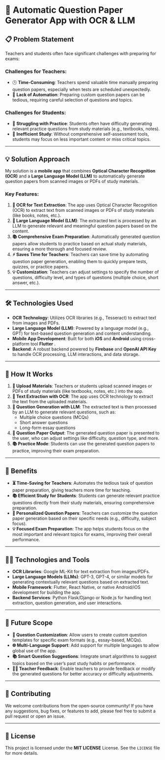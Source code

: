 # 📱 Automatic Question Paper Generator App with OCR & LLM

## 📋 Problem Statement
Teachers and students often face significant challenges with preparing for exams:

### Challenges for Teachers:
- 🕒 **Time-Consuming**: Teachers spend valuable time manually preparing question papers, especially when tests are scheduled unexpectedly.
- 📑 **Lack of Automation**: Preparing custom question papers can be tedious, requiring careful selection of questions and topics.

### Challenges for Students:
- 🤔 **Struggling with Practice**: Students often have difficulty generating relevant practice questions from study materials (e.g., textbooks, notes).
- 🧠 **Inefficient Study**: Without comprehensive self-assessment tools, students may focus on less important content or miss critical topics.

---

## 💡 Solution Approach
My solution is a **mobile app** that combines **Optical Character Recognition (OCR)** and a **Large Language Model (LLM)** to automatically generate question papers from scanned images or PDFs of study materials. 

### Key Features:
1. **📸 OCR for Text Extraction**: The app uses Optical Character Recognition (OCR) to extract text from scanned images or PDFs of study materials (like books, notes, etc.).
2. **🤖 Large Language Model (LLM)**: The extracted text is processed by an LLM to generate relevant and meaningful question papers based on the content.
3. **📚 Comprehensive Exam Preparation**: Automatically generated question papers allow students to practice based on actual study materials, ensuring a more thorough and focused review.
4. **⚡ Saves Time for Teachers**: Teachers can save time by automating question paper generation, enabling them to quickly prepare tests, quizzes, or practice papers.
5. **💡 Customization**: Teachers can adjust settings to specify the number of questions, difficulty level, and types of questions (multiple choice, short answer, etc.).

---

## 🛠️ Technologies Used
- **OCR Technology**: Utilizes OCR libraries (e.g., Tesseract) to extract text from images and PDFs.
- **Large Language Model (LLM)**: Powered by a language model (e.g., GPT) for text-based question generation and content understanding.
- **Mobile App Development**: Built for both **iOS** and **Android** using cross-platform tool **Flutter** .
- **Backend**: A robust backend powered by **Firebase** and **OpenAI API Key** to handle OCR processing, LLM interactions, and data storage.

---

## 🔄 How It Works
1. **📸 Upload Materials**: Teachers or students upload scanned images or PDFs of study materials (like textbooks, notes, etc.) into the app.
2. **🧠 Text Extraction with OCR**: The app uses OCR technology to extract the text from the uploaded materials.
3. **💬 Question Generation with LLM**: The extracted text is then processed by an LLM to generate relevant questions, such as:
   - Multiple choice questions (MCQs)
   - Short answer questions
   - Long-form essay questions
4. **📑 Question Paper Output**: The generated question paper is presented to the user, who can adjust settings like difficulty, question type, and more.
5. **📚 Practice Mode**: Students can use the generated question papers to practice, improving their exam preparation.

---

## 🌟 Benefits
- **⏳ Time-Saving for Teachers**: Automates the tedious task of question paper preparation, giving teachers more time for teaching.
- **📚 Efficient Study for Students**: Students can generate relevant practice questions directly from their study materials, ensuring comprehensive preparation.
- **🎯 Personalized Question Papers**: Teachers can customize the question paper generation based on their specific needs (e.g., difficulty, subject focus).
- **💡 Focused Exam Preparation**: The app helps students focus on the most important and relevant topics for exams, improving their overall performance.

---

## 🧑‍💻 Technologies and Tools
- **OCR Libraries**: Google ML-Kit for text extraction from images/PDFs.
- **Large Language Models (LLMs)**: GPT-3, GPT-4, or similar models for generating contextually relevant questions based on extracted text.
- **Mobile Framework**: Flutter, React Native, or native Android/iOS development for building the app.
- **Backend Services**: Python Flask/Django or Node.js for handling text extraction, question generation, and user interactions.

---

## 🔮 Future Scope
- **📝 Question Customization**: Allow users to create custom question templates for specific exam formats (e.g., essay-based, MCQs).
- **🌐 Multi-Language Support**: Add support for multiple languages to allow global use of the app.
- **📚 Smart Question Suggestions**: Integrate smart algorithms to suggest topics based on the user’s past study habits or performance.
- **👩‍🏫 Teacher Feedback**: Enable teachers to provide feedback or modify the generated questions for better accuracy or difficulty adjustments.

---

## 🤝 Contributing
We welcome contributions from the open-source community! If you have any suggestions, bug fixes, or features to add, please feel free to submit a pull request or open an issue.

---

## 📜 License
This project is licensed under the **MIT LICENSE** License. See the `LICENSE` file for more details.
